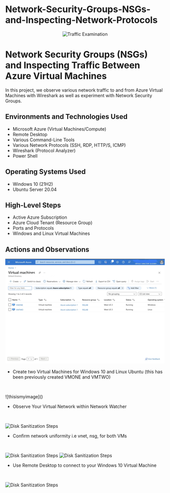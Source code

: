 # Network-Security-Groups-NSGs-and-Inspecting-Network-Protocols
<p align="center">
<img src="https://i.imgur.com/Ua7udoS.png" alt="Traffic Examination"/>
</p>

<h1>Network Security Groups (NSGs) and Inspecting Traffic Between Azure Virtual Machines</h1>
In this project, we observe various network traffic to and from Azure Virtual Machines with Wireshark as well as experiment with Network Security Groups. <br />

<h2>Environments and Technologies Used</h2>

- Microsoft Azure (Virtual Machines/Compute)
- Remote Desktop
- Various Command-Line Tools
- Various Network Protocols (SSH, RDP, HTTP/S, ICMP)
- Wireshark (Protocol Analyzer)
- Power Shell

<h2>Operating Systems Used </h2>

- Windows 10 (21H2)
- Ubuntu Server 20.04

<h2>High-Level Steps</h2>

- Active Azure Subscription
- Azure Cloud Tenant (Resource Group)
- Ports and Protocols
- Windows and Linux Virtual Machines

<h2>Actions and Observations</h2>

<p>
  
![thisismyimage](https://github.com/ELIZABETHONAS/Network-Security-Groups-NSGs-and-Inspecting-Network-Protocols/blob/main/IMG_0085.jpeg?raw=true)
  
</p>
<p>
 
- Create two Virtual Machines for Windows 10 and Linux Ubuntu (this has been previously created VMONE and VMTWO)
</p>
<br />

<p>
![thisismyimage]()
</p>
<p>
 
- Observe Your Virtual Network within Network Watcher
</p>
<br />

<p>
<img src="https://imgur.com/VR1VSTk.png" height="80%" width="80%" alt="Disk Sanitization Steps"/>
</p>
<p>
 
- Confirm network uniformity i.e vnet, nsg, for both VMs
</p>
<br />

<p>
<img src="https://imgur.com/SYWxUIp.png" height="80%" width="80%" alt="Disk Sanitization Steps"/>
<img src="https://imgur.com/exw8tZ2.png" height="80%" width="80%" alt="Disk Sanitization Steps"/> 
</p>
<p>
 
- Use Remote Desktop to connect to your Windows 10 Virtual Machine
</p>
<br />

<p>
<img src="https://imgur.com/BKOHDza.png" height="80%" width="80%" alt="Disk Sanitization Steps"/>
